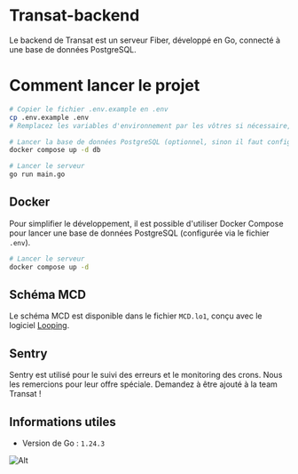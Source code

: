 # Transat-backend

Le backend de Transat est un serveur Fiber, développé en Go, connecté à une base de données PostgreSQL.

# Comment lancer le projet
```bash
# Copier le fichier .env.example en .env
cp .env.example .env
# Remplacez les variables d'environnement par les vôtres si nécessaire, mais ça fonctionnera de base (sans mail)

# Lancer la base de données PostgreSQL (optionnel, sinon il faut configurer la base de données manuellement dans le .env)
docker compose up -d db

# Lancer le serveur
go run main.go
```
 
## Docker
Pour simplifier le développement, il est possible d'utiliser Docker Compose pour lancer une base de données PostgreSQL (configurée via le fichier `.env`).

```bash
# Lancer le serveur
docker compose up -d
```

## Schéma MCD
Le schéma MCD est disponible dans le fichier `MCD.lo1`, conçu avec le logiciel [Looping](https://www.looping-mcd.fr/).

## Sentry
Sentry est utilisé pour le suivi des erreurs et le monitoring des crons. Nous les remercions pour leur offre spéciale.
Demandez à être ajouté à la team Transat !

## Informations utiles
- Version de Go : `1.24.3`


![Alt](https://repobeats.axiom.co/api/embed/f93bded0484c20f0245b1947a866816d1b569385.svg "Repobeats analytics image")
